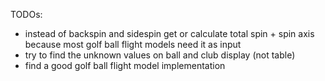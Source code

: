 TODOs:
* instead of backspin and sidespin get or calculate total spin + spin axis because most golf ball flight models need it as input
* try to find the unknown values on ball and club display (not table)
* find a good golf ball flight model implementation



